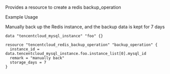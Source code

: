 Provides a resource to create a redis backup_operation

Example Usage

Manually back up the Redis instance, and the backup data is kept for 7 days

```hcl
data "tencentcloud_mysql_instance" "foo" {}

resource "tencentcloud_redis_backup_operation" "backup_operation" {
  instance_id = data.tencentcloud_mysql_instance.foo.instance_list[0].mysql_id
  remark = "manually back"
  storage_days = 7
}
```